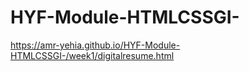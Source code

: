 # HYF-Module-HTMLCSSGI-
https://amr-yehia.github.io/HYF-Module-HTMLCSSGI-/week1/digitalresume.html


